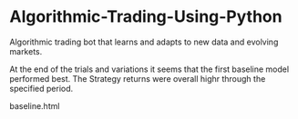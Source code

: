 # Algorithmic-Trading-Using-Python

Algorithmic trading bot that learns and adapts to new data and evolving markets.

At the end of the trials and variations it seems that the first baseline model performed best. The Strategy returns were overall highr through the specified period.



baseline.html
